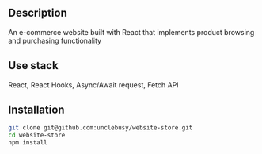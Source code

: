 ## Description
An e-commerce website built with React that implements product browsing and purchasing functionality

## Use stack
React, React Hooks, Async/Await request, Fetch API

## Installation
```sh
git clone git@github.com:unclebusy/website-store.git
cd website-store
npm install
```